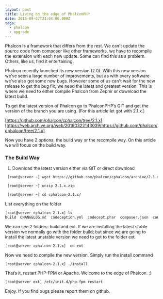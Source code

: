```yaml
---
layout: post
title: Living on the edge of PhalconPHP
date: 2015-09-07T21:04:00.000Z
tags:
  - phalcon
  - upgrade
---
```

Phalcon is a framework that differs from the rest. We can't update the source code from composer like other frameworks, we have to recompile the extension with each new update. Some can find this as a problem. Others, like us, find it entertaining.

Phalcon recently launched its new version (2.0). With this new version we’ve seen a large number of improvements, but as with every software we’ve also got some new bugs. However some of us can't wait for the new release to get the bug fix, we need the latest and greatest version. This is where we need to either compile Phalcon from Zephir or download the latest build.

To get the latest version of Phalcon go to PhalconPHP’s GIT and get the version of the branch you are using.  (For this article let got with 2.1.x.)

[https://github.com/phalcon/cphalcon/tree/2.1.x][https://web.archive.org/web/20160322143039/https://github.com/phalcon/cphalcon/tree/2.1.x]

Now you have 2 options, the build way or the recompile way. On this article we will focus on the build way.

### The Build Way
1. Download the latest version either via GIT or direct download

```bash
 [root@server ~] wget https://github.com/phalcon/cphalcon/archive/2.1.x.zip

 [root@server ~] unzip 2.1.x.zip

 [root@server ~] cd cphalcon-2.1.x/
```

List everything on the folder

```bash
[root@server cphalcon-2.1.x] ls
build  CHANGELOG.md  codeception.yml  codecept.phar  composer.json  config.json  CONTRIBUTING.md  docs  ext  optimizers  phalcon  php-tests  README.md  run-tests.sh  tests  unit-tests
```

We can see 2 folders: build and ext. If we are installing the latest stable version we normally go with the folder build; but since we are going to install the latest unstable version we need to got to the folder ext

```bash
[root@server cphalcon-2.1.x]  cd ext
```

Now we need to compile the new version. Simply run the install command

```bash
[root@server cphalcon-2.1.x] ./install
```

That’s it, restart PHP-FPM or Apache. Welcome to the edge of Phalcon. ;)

```bash
[root@server ext] /etc/init.d/php-fpm restart
```

Enjoy. If you find bugs please report them on github.
